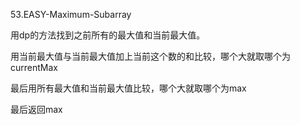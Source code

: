 53.EASY-Maximum-Subarray

用dp的方法找到之前所有的最大值和当前最大值。

用当前最大值与当前最大值加上当前这个数的和比较，哪个大就取哪个为currentMax

最后用所有最大值和当前最大值比较，哪个大就取哪个为max

最后返回max
